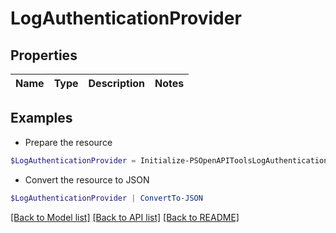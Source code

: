 # LogAuthenticationProvider
## Properties

Name | Type | Description | Notes
------------ | ------------- | ------------- | -------------

## Examples

- Prepare the resource
```powershell
$LogAuthenticationProvider = Initialize-PSOpenAPIToolsLogAuthenticationProvider 
```

- Convert the resource to JSON
```powershell
$LogAuthenticationProvider | ConvertTo-JSON
```

[[Back to Model list]](../README.md#documentation-for-models) [[Back to API list]](../README.md#documentation-for-api-endpoints) [[Back to README]](../README.md)

